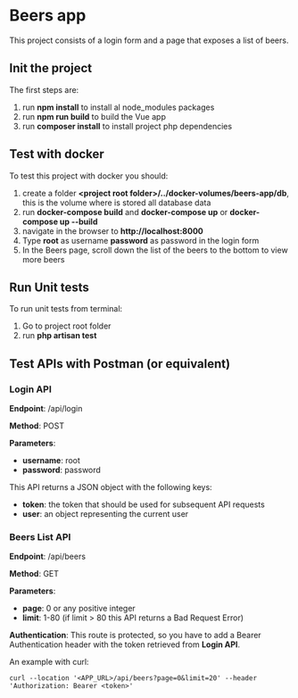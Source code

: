 # Beers app
This project consists of a login form and a page that exposes a list of beers.

## Init the project ##
The first steps are:
1) run **npm install** to install al node_modules packages
2) run **npm run build** to build the Vue app
3) run **composer install** to install project php dependencies

## Test with docker ##
To test this project with docker you should:
1) create a folder **&lt;project root folder&gt;/../docker-volumes/beers-app/db**, this is the volume 
   where is stored all database data
2) run **docker-compose build** and **docker-compose up** or **docker-compose up --build**
3) navigate in the browser to **http://localhost:8000**
4) Type **root** as username **password** as password in the login form
5) In the Beers page, scroll down the list of the beers to the bottom to view more beers

## Run Unit tests ##
To run unit tests from terminal:
1) Go to project root folder
2) run **php artisan test**

## Test APIs with Postman (or equivalent) ##
### Login API ###
**Endpoint**: /api/login

**Method**: POST

**Parameters**:
 - **username**: root
 - **password**: password

This API returns a JSON object with the following keys:
 - **token**: the token that should be used for subsequent API requests
 - **user**: an object representing the current user

### Beers List API ###
**Endpoint**: /api/beers

**Method**: GET

**Parameters**:
 - **page**: 0 or any positive integer
 - **limit**: 1-80 (if limit > 80 this API returns a Bad Request Error)

**Authentication**:
This route is protected, so you have to add a Bearer Authentication header with the token retrieved from **Login API**.

An example with curl:
```
curl --location '<APP_URL>/api/beers?page=0&limit=20' --header 'Authorization: Bearer <token>'
```

